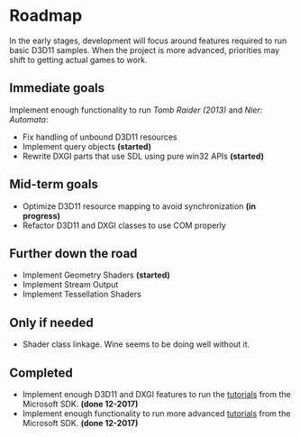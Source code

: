 # Roadmap
In the early stages, development will focus around features required to run basic D3D11 samples. When the project is more advanced, priorities may shift to getting actual games to work.

## Immediate goals
Implement enough functionality to run _Tomb Raider (2013)_ and _Nier: Automata_:
- Fix handling of unbound D3D11 resources
- Implement query objects **(started)**
- Rewrite DXGI parts that use SDL using pure win32 APIs **(started)**

## Mid-term goals
- Optimize D3D11 resource mapping to avoid synchronization **(in progress)**
- Refactor D3D11 and DXGI classes to use COM properly

## Further down the road
- Implement Geometry Shaders **(started)**
- Implement Stream Output
- Implement Tessellation Shaders

## Only if needed
- Shader class linkage. Wine seems to be doing well without it.

## Completed
- Implement enough D3D11 and DXGI features to run the [tutorials](https://github.com/walbourn/directx-sdk-samples/tree/master/Direct3D11Tutorials) from the Microsoft SDK. **(done 12-2017)**
- Implement enough functionality to run more advanced [tutorials](https://github.com/walbourn/directx-sdk-samples/tree/master/Direct3D11TutorialsFX11) from the Microsoft SDK. **(done 12-2017)**
